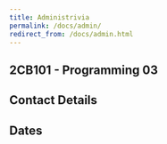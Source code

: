 ```yaml
---
title: Administrivia
permalink: /docs/admin/
redirect_from: /docs/admin.html
---
```


## 2CB101 - Programming 03

## Contact Details

## Dates



